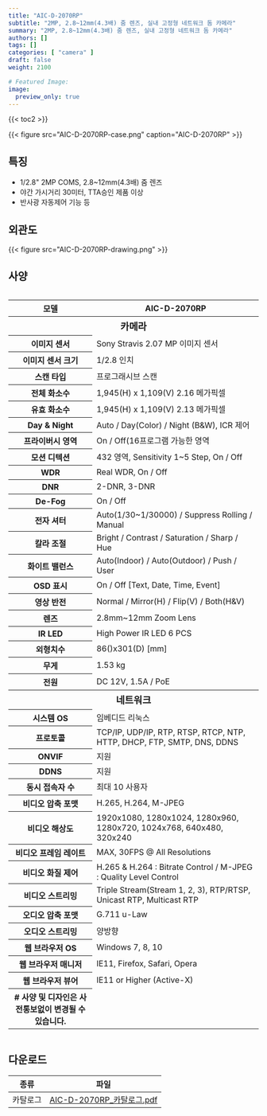 ```yaml
---
title: "AIC-D-2070RP"
subtitle: "2MP, 2.8~12mm(4.3배) 줌 렌즈, 실내 고정형 네트워크 돔 카메라"
summary: "2MP, 2.8~12mm(4.3배) 줌 렌즈, 실내 고정형 네트워크 돔 카메라"
authors: []
tags: []
categories: [ "camera" ]
draft: false
weight: 2100

# Featured Image:
image:
  preview_only: true
---
```


{{< toc2 >}}

<div class="container">
<div class="row justify-content-center align-items-center">
<div class="col-sm-6">

{{< figure src="AIC-D-2070RP-case.png" caption="AIC-D-2070RP" >}}

</div>
</div>
</div>

<div class="container">
<div class="row justify-content-center">
<div class="col-sm-6 pl-0">

## 특징

- 1/2.8" 2MP COMS, 2.8~12mm(4.3배) 줌 렌즈
- 야간 가시거리 30미터, TTA승인 제품 이상
- 반사광 자동제어 기능 등

</div>
<div class="col-sm-6 pl-0">

## 외관도

{{< figure src="AIC-D-2070RP-drawing.png" >}}

</div>
</div>
</div>

## 사양

<div style="overflow-x: auto">
<table class="spec">
<thead>
<tr>
<th>모델</th>
<th>AIC-D-2070RP</th>
</tr>
</thead>
<tbody>
<tr><th colspan="2" style="font-size: larger; font-weight: bolder">카메라</th></tr>
<tr><th>이미지 센서</th><td>Sony Stravis 2.07 MP 이미지 센서</td></tr>
<tr><th>이미지 센서 크기</th><td>1/2.8 인치</td></tr>
<tr><th>스캔 타입</th><td>프로그래시브 스캔</td></tr>
<tr><th>전체 화소수</th><td>1,945(H) x 1,109(V) 2.16 메가픽셀</td></tr>
<tr><th>유효 화소수</th><td>1,945(H) x 1,109(V) 2.13 메가픽셀</td></tr>
<tr><th>Day & Night</th><td>Auto / Day(Color) / Night (B&W), ICR 제어</td></tr>
<tr><th>프라이버시 영역</th><td>On / Off(16프로그램 가능한 영역</td></tr>
<tr><th>모션 디텍션</th><td>432 영역, Sensitivity 1~5 Step, On / Off</td></tr>
<tr><th>WDR</th><td>Real WDR, On / Off</td></tr>
<tr><th>DNR</th><td>2-DNR, 3-DNR</td></tr>
<tr><th>De-Fog</th><td>On / Off</td></tr>
<tr><th>전자 셔터</th><td>Auto(1/30~1/30000) / Suppress Rolling / Manual</td></tr>
<tr><th>칼라 조절</th><td>Bright / Contrast / Saturation / Sharp / Hue</td></tr>
<tr><th>화이트 밸런스</th><td>Auto(Indoor) / Auto(Outdoor) / Push / User</td></tr>
<tr><th>OSD 표시</th><td>On / Off [Text, Date, Time, Event]</td></tr>
<tr><th>영상 반전</th><td>Normal / Mirror(H) / Flip(V) / Both(H&V)</td></tr>
<tr><th>렌즈</th><td>2.8mm~12mm Zoom Lens</td></tr>
<tr><th>IR LED</th><td>High Power IR LED 6 PCS</td></tr>
<tr><th>외형치수</th><td>86()x301(D) [mm]</td></tr>
<tr><th>무게</th><td>1.53 kg</td></tr>
<tr><th>전원</th><td>DC 12V, 1.5A / PoE</td></tr>
<tr><th colspan="2" style="font-size: larger; font-weight: bolder">네트워크</th></tr>
<tr><th>시스템 OS</th><td>임베디드 리눅스</td></tr>
<tr><th>프로토콜</th><td>TCP/IP, UDP/IP, RTP, RTSP, RTCP, NTP, HTTP, DHCP, FTP, SMTP, DNS, DDNS</td></tr>
<tr><th>ONVIF</th><td>지원</td></tr>
<tr><th>DDNS</th><td>지원</td></tr>
<tr><th>동시 접속자 수</th><td>최대 10 사용자</td></tr>
<tr><th>비디오 압축 포맷</th><td>H.265, H.264, M-JPEG</td></tr>
<tr><th>비디오 해상도</th><td>1920x1080, 1280x1024, 1280x960, 1280x720, 1024x768, 640x480, 320x240</td></tr>
<tr><th>비디오 프레임 레이트</th><td>MAX, 30FPS @ All Resolutions</td></tr>
<tr><th>비디오 화질 제어</th><td>H.265 & H.264 : Bitrate Control / M-JPEG : Quality Level Control</td></tr>
<tr><th>비디오 스트리밍</th><td>Triple Stream(Stream 1, 2, 3), RTP/RTSP, Unicast RTP, Multicast RTP</td></tr>
<tr><th>오디오 압축 포맷</th><td>G.711 u-Law</td></tr>
<tr><th>오디오 스트리밍</th><td>양방향</td></tr>
<tr><th>웹 브라우저 OS</th><td>Windows 7, 8, 10</td></tr>
<tr><th>웹 브라우저 매니저</th><td>IE11, Firefox, Safari, Opera</td></tr>
<tr><th>웹 브라우저 뷰어</th><td>IE11 or Higher (Active-X)
</td></tr>
<tr><th># 사양 및 디자인은 사전통보없이 변경될 수 있습니다.</td></tr>
</tbody>
</table>
</div>

## 다운로드

종류 | 파일
---- | ----
카탈로그 | [AIC-D-2070RP_카탈로그.pdf](AIC-D-2070RP_카탈로그.pdf)